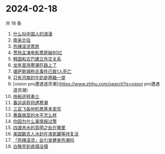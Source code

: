 # 2024-02-18

共 18 条

<!-- BEGIN -->
<!-- 最后更新时间 Sun Feb 18 2024 13:07:06 GMT+0800 (China Standard Time) -->

1. [什么叫中国人的浪漫](https://www.zhihu.com/search?q=什么叫中国人的浪漫)
1. [南来北往](https://www.zhihu.com/search?q=南来北往)
1. [热辣滚烫票房](https://www.zhihu.com/search?q=热辣滚烫票房)
1. [贾玲主演电影票房破80亿](https://www.zhihu.com/search?q=贾玲主演电影票房破80亿)
1. [韩国和古巴建立外交关系](https://www.zhihu.com/search?q=韩国和古巴建立外交关系)
1. [龙年首场寒潮在路上了](https://www.zhihu.com/search?q=龙年首场寒潮在路上了)
1. [堪萨斯城枪击事件已致1人死亡](https://www.zhihu.com/search?q=堪萨斯城枪击事件已致1人死亡)
1. [只有河南的牛奶是两箱一提](https://www.zhihu.com/search?q=只有河南的牛奶是两箱一提)
1. [vision pro遭遇退货潮](https://www.zhihu.com/search?q=vision pro遭遇退货潮)
1. [快船逆转勇士](https://www.zhihu.com/search?q=快船逆转勇士)
1. [春运返程将遇寒潮](https://www.zhihu.com/search?q=春运返程将遇寒潮)
1. [三亚飞各地机票基本卖完](https://www.zhihu.com/search?q=三亚飞各地机票基本卖完)
1. [黄磊做菜的水平怎么样](https://www.zhihu.com/search?q=黄磊做菜的水平怎么样)
1. [你因为什么事情报过警](https://www.zhihu.com/search?q=你因为什么事情报过警)
1. [四渡赤水的高明之处在哪里](https://www.zhihu.com/search?q=四渡赤水的高明之处在哪里)
1. [美国数百人冰封在液氮罐等待复活](https://www.zhihu.com/search?q=美国数百人冰封在液氮罐等待复活)
1. [「热辣滚烫」会引发健身热潮吗](https://www.zhihu.com/search?q=「热辣滚烫」会引发健身热潮吗)
1. [白敬亭到底塌没塌](https://www.zhihu.com/search?q=白敬亭到底塌没塌)

<!-- END -->
